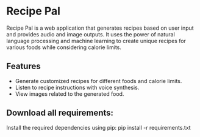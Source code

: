 # Recipe Pal

Recipe Pal is a web application that generates recipes based on user input and provides audio and image outputs. It uses the power of natural language processing and machine learning to create unique recipes for various foods while considering calorie limits.

## Features

- Generate customized recipes for different foods and calorie limits.
- Listen to recipe instructions with voice synthesis.
- View images related to the generated food.


## Download all requirements: 
Install the required dependencies using pip:
pip install -r requirements.txt
